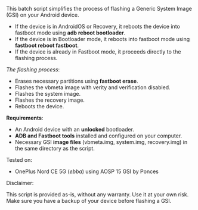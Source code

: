 This batch script simplifies the process of flashing a Generic System Image (GSI) on your Android device.

   - If the device is in AndroidOS or Recovery, it reboots the device into fastboot mode using **adb reboot bootloader**.
   - If the device is in Bootloader mode, it reboots into fastboot mode using **fastboot reboot fastboot**.
   - If the device is already in Fastboot mode, it proceeds directly to the flashing process.

*The flashing process*:
   - Erases necessary partitions using **fastboot erase**.
   - Flashes the vbmeta image with verity and verification disabled.
   - Flashes the system image.
   - Flashes the recovery image.
   - Reboots the device.

**Requirements**:
   - An Android device with an **unlocked** bootloader.
   - **ADB and Fastboot tools** installed and configured on your computer.
   - Necessary GSI **image files** (vbmeta.img, system.img, recovery.img) in the same directory as the script.

Tested on: 
   - OnePlus Nord CE 5G (*ebba*) using AOSP 15 GSI by Ponces

Disclaimer:

This script is provided as-is, without any warranty. Use it at your own risk. Make sure you have a backup of your device before flashing a GSI.
